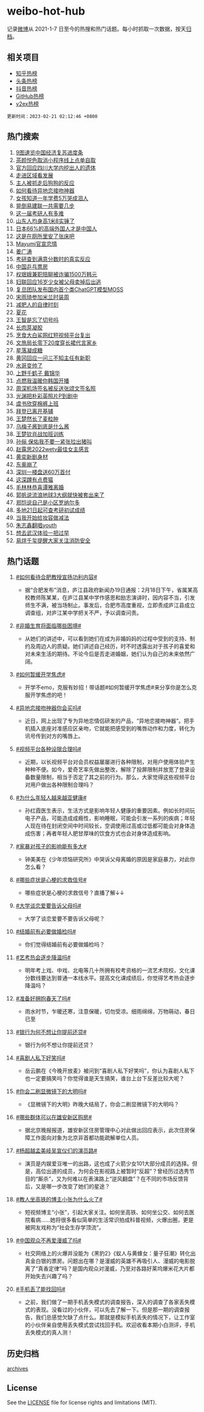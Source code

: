 # weibo-hot-hub

记录[微博](https://www.weibo.com)从 2021-1-7 日至今的热搜和热门话题。每小时抓取一次数据，按天[归档](archives)。

## 相关项目

- [知乎热榜](https://github.com/lonnyzhang423/zhihu-hot-hub)
- [头条热榜](https://github.com/lonnyzhang423/toutiao-hot-hub)
- [抖音热榜](https://github.com/lonnyzhang423/douyin-hot-hub)
- [GitHub热榜](https://github.com/lonnyzhang423/github-hot-hub)
- [v2ex热榜](https://github.com/lonnyzhang423/v2ex-hot-hub)


`更新时间：2023-02-21 02:12:46 +0800`

## 热门搜索

1. [9图速览中国经济复苏进度条](https://m.weibo.cn/search?containerid=100103type%3D1%26t%3D10%26q%3D%239%E5%9B%BE%E9%80%9F%E8%A7%88%E4%B8%AD%E5%9B%BD%E7%BB%8F%E6%B5%8E%E5%A4%8D%E8%8B%8F%E8%BF%9B%E5%BA%A6%E6%9D%A1%23&stream_entry_id=51&isnewpage=1&extparam=seat%3D1%26stream_entry_id%3D51%26dgr%3D0%26filter_type%3Drealtimehot%26pos%3D0%26c_type%3D51%26cate%3D10103%26display_time%3D1676916764%26pre_seqid%3D1676916764651031631789&luicode=10000011&lfid=106003type%253D25%2526t%253D3%2526disable_hot%253D1%2526filter_type%253Drealtimehot)
1. [茶颜悦色取消小程序线上点单自取](https://m.weibo.cn/search?containerid=100103type%3D1%26t%3D10%26q%3D%23%E8%8C%B6%E9%A2%9C%E6%82%A6%E8%89%B2%E5%8F%96%E6%B6%88%E5%B0%8F%E7%A8%8B%E5%BA%8F%E7%BA%BF%E4%B8%8A%E7%82%B9%E5%8D%95%E8%87%AA%E5%8F%96%23&stream_entry_id=31&isnewpage=1&extparam=seat%3D1%26q%3D%2523%25E8%258C%25B6%25E9%25A2%259C%25E6%2582%25A6%25E8%2589%25B2%25E5%258F%2596%25E6%25B6%2588%25E5%25B0%258F%25E7%25A8%258B%25E5%25BA%258F%25E7%25BA%25BF%25E4%25B8%258A%25E7%2582%25B9%25E5%258D%2595%25E8%2587%25AA%25E5%258F%2596%2523%26dgr%3D0%26flag%3D0%26band_rank%3D1%26pos%3D0%26stream_entry_id%3D31%26cate%3D5001%26lcate%3D5001%26filter_type%3Drealtimehot%26realpos%3D1%26c_type%3D31%26display_time%3D1676916764%26pre_seqid%3D1676916764651031631789&luicode=10000011&lfid=106003type%253D25%2526t%253D3%2526disable_hot%253D1%2526filter_type%253Drealtimehot)
1. [官方回应四川大学内挖出人的遗体](https://m.weibo.cn/search?containerid=100103type%3D1%26t%3D10%26q%3D%23%E5%AE%98%E6%96%B9%E5%9B%9E%E5%BA%94%E5%9B%9B%E5%B7%9D%E5%A4%A7%E5%AD%A6%E5%86%85%E6%8C%96%E5%87%BA%E4%BA%BA%E7%9A%84%E9%81%97%E4%BD%93%23&stream_entry_id=31&isnewpage=1&extparam=seat%3D1%26q%3D%2523%25E5%25AE%2598%25E6%2596%25B9%25E5%259B%259E%25E5%25BA%2594%25E5%259B%259B%25E5%25B7%259D%25E5%25A4%25A7%25E5%25AD%25A6%25E5%2586%2585%25E6%258C%2596%25E5%2587%25BA%25E4%25BA%25BA%25E7%259A%2584%25E9%2581%2597%25E4%25BD%2593%2523%26dgr%3D0%26flag%3D2%26band_rank%3D2%26pos%3D1%26stream_entry_id%3D31%26cate%3D5001%26lcate%3D5001%26filter_type%3Drealtimehot%26realpos%3D2%26c_type%3D31%26display_time%3D1676916764%26pre_seqid%3D1676916764651031631789&luicode=10000011&lfid=106003type%253D25%2526t%253D3%2526disable_hot%253D1%2526filter_type%253Drealtimehot)
1. [走进区域看发展](https://m.weibo.cn/search?containerid=100103type%3D1%26t%3D10%26q%3D%23%E8%B5%B0%E8%BF%9B%E5%8C%BA%E5%9F%9F%E7%9C%8B%E5%8F%91%E5%B1%95%23&stream_entry_id=31&isnewpage=1&extparam=seat%3D1%26q%3D%2523%25E8%25B5%25B0%25E8%25BF%259B%25E5%258C%25BA%25E5%259F%259F%25E7%259C%258B%25E5%258F%2591%25E5%25B1%2595%2523%26dgr%3D0%26flag%3D0%26band_rank%3D3%26pos%3D2%26stream_entry_id%3D31%26cate%3D5001%26lcate%3D5001%26filter_type%3Drealtimehot%26realpos%3D3%26c_type%3D31%26display_time%3D1676916764%26pre_seqid%3D1676916764651031631789&luicode=10000011&lfid=106003type%253D25%2526t%253D3%2526disable_hot%253D1%2526filter_type%253Drealtimehot)
1. [主人被抓走后狗狗的反应](https://m.weibo.cn/search?containerid=100103type%3D1%26t%3D10%26q%3D%23%E4%B8%BB%E4%BA%BA%E8%A2%AB%E6%8A%93%E8%B5%B0%E5%90%8E%E7%8B%97%E7%8B%97%E7%9A%84%E5%8F%8D%E5%BA%94%23&stream_entry_id=31&isnewpage=1&extparam=seat%3D1%26q%3D%2523%25E4%25B8%25BB%25E4%25BA%25BA%25E8%25A2%25AB%25E6%258A%2593%25E8%25B5%25B0%25E5%2590%258E%25E7%258B%2597%25E7%258B%2597%25E7%259A%2584%25E5%258F%258D%25E5%25BA%2594%2523%26dgr%3D0%26flag%3D1%26band_rank%3D4%26pos%3D3%26stream_entry_id%3D31%26cate%3D5001%26lcate%3D5001%26filter_type%3Drealtimehot%26realpos%3D4%26c_type%3D31%26display_time%3D1676916764%26pre_seqid%3D1676916764651031631789&luicode=10000011&lfid=106003type%253D25%2526t%253D3%2526disable_hot%253D1%2526filter_type%253Drealtimehot)
1. [如何看待异地恋接吻神器](https://m.weibo.cn/search?containerid=100103type%3D1%26t%3D10%26q%3D%23%E5%A6%82%E4%BD%95%E7%9C%8B%E5%BE%85%E5%BC%82%E5%9C%B0%E6%81%8B%E6%8E%A5%E5%90%BB%E7%A5%9E%E5%99%A8%23&stream_entry_id=31&isnewpage=1&extparam=seat%3D1%26q%3D%2523%25E5%25A6%2582%25E4%25BD%2595%25E7%259C%258B%25E5%25BE%2585%25E5%25BC%2582%25E5%259C%25B0%25E6%2581%258B%25E6%258E%25A5%25E5%2590%25BB%25E7%25A5%259E%25E5%2599%25A8%2523%26dgr%3D0%26flag%3D0%26band_rank%3D5%26pos%3D4%26stream_entry_id%3D31%26cate%3D5001%26lcate%3D5001%26filter_type%3Drealtimehot%26realpos%3D5%26c_type%3D31%26display_time%3D1676916764%26pre_seqid%3D1676916764651031631789&luicode=10000011&lfid=106003type%253D25%2526t%253D3%2526disable_hot%253D1%2526filter_type%253Drealtimehot)
1. [女孩知道一年学费5万哭成泪人](https://m.weibo.cn/search?containerid=100103type%3D1%26t%3D10%26q%3D%23%E5%A5%B3%E5%AD%A9%E7%9F%A5%E9%81%93%E4%B8%80%E5%B9%B4%E5%AD%A6%E8%B4%B95%E4%B8%87%E5%93%AD%E6%88%90%E6%B3%AA%E4%BA%BA%23&stream_entry_id=31&isnewpage=1&extparam=seat%3D1%26q%3D%2523%25E5%25A5%25B3%25E5%25AD%25A9%25E7%259F%25A5%25E9%2581%2593%25E4%25B8%2580%25E5%25B9%25B4%25E5%25AD%25A6%25E8%25B4%25B95%25E4%25B8%2587%25E5%2593%25AD%25E6%2588%2590%25E6%25B3%25AA%25E4%25BA%25BA%2523%26dgr%3D0%26flag%3D0%26band_rank%3D6%26pos%3D5%26stream_entry_id%3D31%26cate%3D5001%26lcate%3D5001%26filter_type%3Drealtimehot%26realpos%3D6%26c_type%3D31%26display_time%3D1676916764%26pre_seqid%3D1676916764651031631789&luicode=10000011&lfid=106003type%253D25%2526t%253D3%2526disable_hot%253D1%2526filter_type%253Drealtimehot)
1. [晃倒易建联一共需要几步](https://m.weibo.cn/search?containerid=100103type%3D1%26t%3D10%26q%3D%23%E6%99%83%E5%80%92%E6%98%93%E5%BB%BA%E8%81%94%E4%B8%80%E5%85%B1%E9%9C%80%E8%A6%81%E5%87%A0%E6%AD%A5%23&stream_entry_id=31&isnewpage=1&extparam=seat%3D1%26q%3D%2523%25E6%2599%2583%25E5%2580%2592%25E6%2598%2593%25E5%25BB%25BA%25E8%2581%2594%25E4%25B8%2580%25E5%2585%25B1%25E9%259C%2580%25E8%25A6%2581%25E5%2587%25A0%25E6%25AD%25A5%2523%26dgr%3D0%26band_rank%3D7%26pos%3D6%26stream_entry_id%3D31%26cate%3D5001%26lcate%3D5001%26topic_ad%3D1%26filter_type%3Drealtimehot%26c_type%3D31%26adid%3D180490%26display_time%3D1676916764%26pre_seqid%3D1676916764651031631789&luicode=10000011&lfid=106003type%253D25%2526t%253D3%2526disable_hot%253D1%2526filter_type%253Drealtimehot)
1. [这一届考研人有多难](https://m.weibo.cn/search?containerid=100103type%3D1%26t%3D10%26q%3D%23%E8%BF%99%E4%B8%80%E5%B1%8A%E8%80%83%E7%A0%94%E4%BA%BA%E6%9C%89%E5%A4%9A%E9%9A%BE%23&stream_entry_id=31&isnewpage=1&extparam=seat%3D1%26q%3D%2523%25E8%25BF%2599%25E4%25B8%2580%25E5%25B1%258A%25E8%2580%2583%25E7%25A0%2594%25E4%25BA%25BA%25E6%259C%2589%25E5%25A4%259A%25E9%259A%25BE%2523%26dgr%3D0%26flag%3D0%26band_rank%3D7%26pos%3D7%26stream_entry_id%3D31%26cate%3D5001%26lcate%3D5001%26filter_type%3Drealtimehot%26realpos%3D7%26c_type%3D31%26display_time%3D1676916764%26pre_seqid%3D1676916764651031631789&luicode=10000011&lfid=106003type%253D25%2526t%253D3%2526disable_hot%253D1%2526filter_type%253Drealtimehot)
1. [山东人均身高1米8实锤了](https://m.weibo.cn/search?containerid=100103type%3D1%26t%3D10%26q%3D%23%E5%B1%B1%E4%B8%9C%E4%BA%BA%E5%9D%87%E8%BA%AB%E9%AB%981%E7%B1%B38%E5%AE%9E%E9%94%A4%E4%BA%86%23&stream_entry_id=31&isnewpage=1&extparam=seat%3D1%26q%3D%2523%25E5%25B1%25B1%25E4%25B8%259C%25E4%25BA%25BA%25E5%259D%2587%25E8%25BA%25AB%25E9%25AB%25981%25E7%25B1%25B38%25E5%25AE%259E%25E9%2594%25A4%25E4%25BA%2586%2523%26dgr%3D0%26flag%3D0%26band_rank%3D8%26pos%3D8%26stream_entry_id%3D31%26cate%3D5001%26lcate%3D5001%26filter_type%3Drealtimehot%26realpos%3D8%26c_type%3D31%26display_time%3D1676916764%26pre_seqid%3D1676916764651031631789&luicode=10000011&lfid=106003type%253D25%2526t%253D3%2526disable_hot%253D1%2526filter_type%253Drealtimehot)
1. [日本66%的高端外国人才是中国人](https://m.weibo.cn/search?containerid=100103type%3D1%26t%3D10%26q%3D%23%E6%97%A5%E6%9C%AC66%25%E7%9A%84%E9%AB%98%E7%AB%AF%E5%A4%96%E5%9B%BD%E4%BA%BA%E6%89%8D%E6%98%AF%E4%B8%AD%E5%9B%BD%E4%BA%BA%23&stream_entry_id=31&isnewpage=1&extparam=seat%3D1%26q%3D%2523%25E6%2597%25A5%25E6%259C%25AC66%2525%25E7%259A%2584%25E9%25AB%2598%25E7%25AB%25AF%25E5%25A4%2596%25E5%259B%25BD%25E4%25BA%25BA%25E6%2589%258D%25E6%2598%25AF%25E4%25B8%25AD%25E5%259B%25BD%25E4%25BA%25BA%2523%26dgr%3D0%26flag%3D0%26band_rank%3D9%26pos%3D9%26stream_entry_id%3D31%26cate%3D5001%26lcate%3D5001%26filter_type%3Drealtimehot%26realpos%3D9%26c_type%3D31%26display_time%3D1676916764%26pre_seqid%3D1676916764651031631789&luicode=10000011&lfid=106003type%253D25%2526t%253D3%2526disable_hot%253D1%2526filter_type%253Drealtimehot)
1. [这是在厕所里安了张床吧](https://m.weibo.cn/search?containerid=100103type%3D1%26t%3D10%26q%3D%23%E8%BF%99%E6%98%AF%E5%9C%A8%E5%8E%95%E6%89%80%E9%87%8C%E5%AE%89%E4%BA%86%E5%BC%A0%E5%BA%8A%E5%90%A7%23&stream_entry_id=31&isnewpage=1&extparam=seat%3D1%26q%3D%2523%25E8%25BF%2599%25E6%2598%25AF%25E5%259C%25A8%25E5%258E%2595%25E6%2589%2580%25E9%2587%258C%25E5%25AE%2589%25E4%25BA%2586%25E5%25BC%25A0%25E5%25BA%258A%25E5%2590%25A7%2523%26dgr%3D0%26flag%3D0%26band_rank%3D10%26pos%3D10%26stream_entry_id%3D31%26cate%3D5001%26lcate%3D5001%26filter_type%3Drealtimehot%26realpos%3D10%26c_type%3D31%26display_time%3D1676916764%26pre_seqid%3D1676916764651031631789&luicode=10000011&lfid=106003type%253D25%2526t%253D3%2526disable_hot%253D1%2526filter_type%253Drealtimehot)
1. [Mayumi官宣恋情](https://m.weibo.cn/search?containerid=100103type%3D1%26t%3D10%26q%3D%23Mayumi%E5%AE%98%E5%AE%A3%E6%81%8B%E6%83%85%23&stream_entry_id=31&isnewpage=1&extparam=seat%3D1%26q%3D%2523Mayumi%25E5%25AE%2598%25E5%25AE%25A3%25E6%2581%258B%25E6%2583%2585%2523%26dgr%3D0%26flag%3D2%26band_rank%3D11%26pos%3D11%26stream_entry_id%3D31%26cate%3D5001%26lcate%3D5001%26filter_type%3Drealtimehot%26realpos%3D11%26c_type%3D31%26display_time%3D1676916764%26pre_seqid%3D1676916764651031631789&luicode=10000011&lfid=106003type%253D25%2526t%253D3%2526disable_hot%253D1%2526filter_type%253Drealtimehot)
1. [姜广涛](https://m.weibo.cn/search?containerid=100103type%3D1%26t%3D10%26q%3D%E5%A7%9C%E5%B9%BF%E6%B6%9B&stream_entry_id=31&isnewpage=1&extparam=seat%3D1%26q%3D%25E5%25A7%259C%25E5%25B9%25BF%25E6%25B6%259B%26dgr%3D0%26flag%3D0%26band_rank%3D12%26pos%3D12%26stream_entry_id%3D31%26cate%3D5001%26lcate%3D5001%26filter_type%3Drealtimehot%26realpos%3D12%26c_type%3D31%26display_time%3D1676916764%26pre_seqid%3D1676916764651031631789&luicode=10000011&lfid=106003type%253D25%2526t%253D3%2526disable_hot%253D1%2526filter_type%253Drealtimehot)
1. [考研查到满意分数时的真实反应](https://m.weibo.cn/search?containerid=100103type%3D1%26t%3D10%26q%3D%23%E8%80%83%E7%A0%94%E6%9F%A5%E5%88%B0%E6%BB%A1%E6%84%8F%E5%88%86%E6%95%B0%E6%97%B6%E7%9A%84%E7%9C%9F%E5%AE%9E%E5%8F%8D%E5%BA%94%23&stream_entry_id=31&isnewpage=1&extparam=seat%3D1%26q%3D%2523%25E8%2580%2583%25E7%25A0%2594%25E6%259F%25A5%25E5%2588%25B0%25E6%25BB%25A1%25E6%2584%258F%25E5%2588%2586%25E6%2595%25B0%25E6%2597%25B6%25E7%259A%2584%25E7%259C%259F%25E5%25AE%259E%25E5%258F%258D%25E5%25BA%2594%2523%26dgr%3D0%26flag%3D0%26band_rank%3D13%26pos%3D13%26stream_entry_id%3D31%26cate%3D5001%26lcate%3D5001%26filter_type%3Drealtimehot%26realpos%3D13%26c_type%3D31%26display_time%3D1676916764%26pre_seqid%3D1676916764651031631789&luicode=10000011&lfid=106003type%253D25%2526t%253D3%2526disable_hot%253D1%2526filter_type%253Drealtimehot)
1. [中国乒乓票房](https://m.weibo.cn/search?containerid=100103type%3D1%26t%3D10%26q%3D%23%E4%B8%AD%E5%9B%BD%E4%B9%92%E4%B9%93%E7%A5%A8%E6%88%BF%23&stream_entry_id=31&isnewpage=1&extparam=seat%3D1%26q%3D%2523%25E4%25B8%25AD%25E5%259B%25BD%25E4%25B9%2592%25E4%25B9%2593%25E7%25A5%25A8%25E6%2588%25BF%2523%26dgr%3D0%26flag%3D0%26band_rank%3D14%26pos%3D14%26stream_entry_id%3D31%26cate%3D5001%26lcate%3D5001%26filter_type%3Drealtimehot%26realpos%3D14%26c_type%3D31%26display_time%3D1676916764%26pre_seqid%3D1676916764651031631789&luicode=10000011&lfid=106003type%253D25%2526t%253D3%2526disable_hot%253D1%2526filter_type%253Drealtimehot)
1. [权珉娥兼职陪聊被诈骗1500万韩元](https://m.weibo.cn/search?containerid=100103type%3D1%26t%3D10%26q%3D%23%E6%9D%83%E7%8F%89%E5%A8%A5%E5%85%BC%E8%81%8C%E9%99%AA%E8%81%8A%E8%A2%AB%E8%AF%88%E9%AA%971500%E4%B8%87%E9%9F%A9%E5%85%83%23&stream_entry_id=31&isnewpage=1&extparam=seat%3D1%26q%3D%2523%25E6%259D%2583%25E7%258F%2589%25E5%25A8%25A5%25E5%2585%25BC%25E8%2581%258C%25E9%2599%25AA%25E8%2581%258A%25E8%25A2%25AB%25E8%25AF%2588%25E9%25AA%25971500%25E4%25B8%2587%25E9%259F%25A9%25E5%2585%2583%2523%26dgr%3D0%26flag%3D0%26band_rank%3D15%26pos%3D15%26stream_entry_id%3D31%26cate%3D5001%26lcate%3D5001%26filter_type%3Drealtimehot%26realpos%3D15%26c_type%3D31%26display_time%3D1676916764%26pre_seqid%3D1676916764651031631789&luicode=10000011&lfid=106003type%253D25%2526t%253D3%2526disable_hot%253D1%2526filter_type%253Drealtimehot)
1. [妇联回应16岁少女被父母卖掉后出逃](https://m.weibo.cn/search?containerid=100103type%3D1%26t%3D10%26q%3D%23%E5%A6%87%E8%81%94%E5%9B%9E%E5%BA%9416%E5%B2%81%E5%B0%91%E5%A5%B3%E8%A2%AB%E7%88%B6%E6%AF%8D%E5%8D%96%E6%8E%89%E5%90%8E%E5%87%BA%E9%80%83%23&stream_entry_id=31&isnewpage=1&extparam=seat%3D1%26q%3D%2523%25E5%25A6%2587%25E8%2581%2594%25E5%259B%259E%25E5%25BA%259416%25E5%25B2%2581%25E5%25B0%2591%25E5%25A5%25B3%25E8%25A2%25AB%25E7%2588%25B6%25E6%25AF%258D%25E5%258D%2596%25E6%258E%2589%25E5%2590%258E%25E5%2587%25BA%25E9%2580%2583%2523%26dgr%3D0%26flag%3D0%26band_rank%3D16%26pos%3D16%26stream_entry_id%3D31%26cate%3D5001%26lcate%3D5001%26filter_type%3Drealtimehot%26realpos%3D16%26c_type%3D31%26display_time%3D1676916764%26pre_seqid%3D1676916764651031631789&luicode=10000011&lfid=106003type%253D25%2526t%253D3%2526disable_hot%253D1%2526filter_type%253Drealtimehot)
1. [复旦团队发布国内首个类ChatGPT模型MOSS](https://m.weibo.cn/search?containerid=100103type%3D1%26t%3D10%26q%3D%23%E5%A4%8D%E6%97%A6%E5%9B%A2%E9%98%9F%E5%8F%91%E5%B8%83%E5%9B%BD%E5%86%85%E9%A6%96%E4%B8%AA%E7%B1%BBChatGPT%E6%A8%A1%E5%9E%8BMOSS%23&stream_entry_id=31&isnewpage=1&extparam=seat%3D1%26q%3D%2523%25E5%25A4%258D%25E6%2597%25A6%25E5%259B%25A2%25E9%2598%259F%25E5%258F%2591%25E5%25B8%2583%25E5%259B%25BD%25E5%2586%2585%25E9%25A6%2596%25E4%25B8%25AA%25E7%25B1%25BBChatGPT%25E6%25A8%25A1%25E5%259E%258BMOSS%2523%26dgr%3D0%26flag%3D0%26band_rank%3D17%26pos%3D17%26stream_entry_id%3D31%26cate%3D5001%26lcate%3D5001%26filter_type%3Drealtimehot%26realpos%3D17%26c_type%3D31%26display_time%3D1676916764%26pre_seqid%3D1676916764651031631789&luicode=10000011&lfid=106003type%253D25%2526t%253D3%2526disable_hot%253D1%2526filter_type%253Drealtimehot)
1. [宋雨琦参加米兰时装周](https://m.weibo.cn/search?containerid=100103type%3D1%26t%3D10%26q%3D%23%E5%AE%8B%E9%9B%A8%E7%90%A6%E5%8F%82%E5%8A%A0%E7%B1%B3%E5%85%B0%E6%97%B6%E8%A3%85%E5%91%A8%23&stream_entry_id=31&isnewpage=1&extparam=seat%3D1%26q%3D%2523%25E5%25AE%258B%25E9%259B%25A8%25E7%2590%25A6%25E5%258F%2582%25E5%258A%25A0%25E7%25B1%25B3%25E5%2585%25B0%25E6%2597%25B6%25E8%25A3%2585%25E5%2591%25A8%2523%26dgr%3D0%26flag%3D0%26band_rank%3D18%26pos%3D18%26stream_entry_id%3D31%26cate%3D5001%26lcate%3D5001%26filter_type%3Drealtimehot%26realpos%3D18%26c_type%3D31%26display_time%3D1676916764%26pre_seqid%3D1676916764651031631789&luicode=10000011&lfid=106003type%253D25%2526t%253D3%2526disable_hot%253D1%2526filter_type%253Drealtimehot)
1. [减肥人的自律时刻](https://m.weibo.cn/search?containerid=100103type%3D1%26t%3D10%26q%3D%23%E5%87%8F%E8%82%A5%E4%BA%BA%E7%9A%84%E8%87%AA%E5%BE%8B%E6%97%B6%E5%88%BB%23&stream_entry_id=31&isnewpage=1&extparam=seat%3D1%26q%3D%2523%25E5%2587%258F%25E8%2582%25A5%25E4%25BA%25BA%25E7%259A%2584%25E8%2587%25AA%25E5%25BE%258B%25E6%2597%25B6%25E5%2588%25BB%2523%26dgr%3D0%26flag%3D0%26band_rank%3D19%26pos%3D19%26stream_entry_id%3D31%26cate%3D5001%26lcate%3D5001%26filter_type%3Drealtimehot%26realpos%3D19%26c_type%3D31%26display_time%3D1676916764%26pre_seqid%3D1676916764651031631789&luicode=10000011&lfid=106003type%253D25%2526t%253D3%2526disable_hot%253D1%2526filter_type%253Drealtimehot)
1. [夏花](https://m.weibo.cn/search?containerid=100103type%3D1%26t%3D10%26q%3D%E5%A4%8F%E8%8A%B1&stream_entry_id=31&isnewpage=1&extparam=seat%3D1%26q%3D%25E5%25A4%258F%25E8%258A%25B1%26dgr%3D0%26flag%3D0%26band_rank%3D20%26pos%3D20%26stream_entry_id%3D31%26cate%3D5001%26lcate%3D5001%26filter_type%3Drealtimehot%26realpos%3D20%26c_type%3D31%26display_time%3D1676916764%26pre_seqid%3D1676916764651031631789&luicode=10000011&lfid=106003type%253D25%2526t%253D3%2526disable_hot%253D1%2526filter_type%253Drealtimehot)
1. [王智是忘了切号吗](https://m.weibo.cn/search?containerid=100103type%3D1%26t%3D10%26q%3D%23%E7%8E%8B%E6%99%BA%E6%98%AF%E5%BF%98%E4%BA%86%E5%88%87%E5%8F%B7%E5%90%97%23&stream_entry_id=31&isnewpage=1&extparam=seat%3D1%26q%3D%2523%25E7%258E%258B%25E6%2599%25BA%25E6%2598%25AF%25E5%25BF%2598%25E4%25BA%2586%25E5%2588%2587%25E5%258F%25B7%25E5%2590%2597%2523%26dgr%3D0%26flag%3D2%26band_rank%3D21%26pos%3D21%26stream_entry_id%3D31%26cate%3D5001%26lcate%3D5001%26filter_type%3Drealtimehot%26realpos%3D21%26c_type%3D31%26display_time%3D1676916764%26pre_seqid%3D1676916764651031631789&luicode=10000011&lfid=106003type%253D25%2526t%253D3%2526disable_hot%253D1%2526filter_type%253Drealtimehot)
1. [长肉芽凝胶](https://m.weibo.cn/search?containerid=100103type%3D1%26t%3D10%26q%3D%E9%95%BF%E8%82%89%E8%8A%BD%E5%87%9D%E8%83%B6&stream_entry_id=31&isnewpage=1&extparam=seat%3D1%26q%3D%25E9%2595%25BF%25E8%2582%2589%25E8%258A%25BD%25E5%2587%259D%25E8%2583%25B6%26dgr%3D0%26flag%3D0%26band_rank%3D22%26pos%3D22%26stream_entry_id%3D31%26cate%3D5001%26lcate%3D5001%26filter_type%3Drealtimehot%26realpos%3D22%26c_type%3D31%26display_time%3D1676916764%26pre_seqid%3D1676916764651031631789&luicode=10000011&lfid=106003type%253D25%2526t%253D3%2526disable_hot%253D1%2526filter_type%253Drealtimehot)
1. [烹食大白鲨网红短视频平台复出](https://m.weibo.cn/search?containerid=100103type%3D1%26t%3D10%26q%3D%23%E7%83%B9%E9%A3%9F%E5%A4%A7%E7%99%BD%E9%B2%A8%E7%BD%91%E7%BA%A2%E7%9F%AD%E8%A7%86%E9%A2%91%E5%B9%B3%E5%8F%B0%E5%A4%8D%E5%87%BA%23&stream_entry_id=31&isnewpage=1&extparam=seat%3D1%26q%3D%2523%25E7%2583%25B9%25E9%25A3%259F%25E5%25A4%25A7%25E7%2599%25BD%25E9%25B2%25A8%25E7%25BD%2591%25E7%25BA%25A2%25E7%259F%25AD%25E8%25A7%2586%25E9%25A2%2591%25E5%25B9%25B3%25E5%258F%25B0%25E5%25A4%258D%25E5%2587%25BA%2523%26dgr%3D0%26flag%3D0%26band_rank%3D23%26pos%3D23%26stream_entry_id%3D31%26cate%3D5001%26lcate%3D5001%26filter_type%3Drealtimehot%26realpos%3D23%26c_type%3D31%26display_time%3D1676916764%26pre_seqid%3D1676916764651031631789&luicode=10000011&lfid=106003type%253D25%2526t%253D3%2526disable_hot%253D1%2526filter_type%253Drealtimehot)
1. [文旅局长零下20度穿长裙代言家乡](https://m.weibo.cn/search?containerid=100103type%3D1%26t%3D10%26q%3D%23%E6%96%87%E6%97%85%E5%B1%80%E9%95%BF%E9%9B%B6%E4%B8%8B20%E5%BA%A6%E7%A9%BF%E9%95%BF%E8%A3%99%E4%BB%A3%E8%A8%80%E5%AE%B6%E4%B9%A1%23&stream_entry_id=31&isnewpage=1&extparam=seat%3D1%26q%3D%2523%25E6%2596%2587%25E6%2597%2585%25E5%25B1%2580%25E9%2595%25BF%25E9%259B%25B6%25E4%25B8%258B20%25E5%25BA%25A6%25E7%25A9%25BF%25E9%2595%25BF%25E8%25A3%2599%25E4%25BB%25A3%25E8%25A8%2580%25E5%25AE%25B6%25E4%25B9%25A1%2523%26dgr%3D0%26flag%3D0%26band_rank%3D24%26pos%3D24%26stream_entry_id%3D31%26cate%3D5001%26lcate%3D5001%26filter_type%3Drealtimehot%26realpos%3D24%26c_type%3D31%26display_time%3D1676916764%26pre_seqid%3D1676916764651031631789&luicode=10000011&lfid=106003type%253D25%2526t%253D3%2526disable_hot%253D1%2526filter_type%253Drealtimehot)
1. [星落凝成糖](https://m.weibo.cn/search?containerid=100103type%3D1%26t%3D10%26q%3D%E6%98%9F%E8%90%BD%E5%87%9D%E6%88%90%E7%B3%96&stream_entry_id=31&isnewpage=1&extparam=seat%3D1%26q%3D%25E6%2598%259F%25E8%2590%25BD%25E5%2587%259D%25E6%2588%2590%25E7%25B3%2596%26dgr%3D0%26flag%3D0%26band_rank%3D25%26pos%3D25%26stream_entry_id%3D31%26cate%3D5001%26lcate%3D5001%26filter_type%3Drealtimehot%26realpos%3D25%26c_type%3D31%26display_time%3D1676916764%26pre_seqid%3D1676916764651031631789&luicode=10000011&lfid=106003type%253D25%2526t%253D3%2526disable_hot%253D1%2526filter_type%253Drealtimehot)
1. [黄冈回应一问三不知主任有新职](https://m.weibo.cn/search?containerid=100103type%3D1%26t%3D10%26q%3D%23%E9%BB%84%E5%86%88%E5%9B%9E%E5%BA%94%E4%B8%80%E9%97%AE%E4%B8%89%E4%B8%8D%E7%9F%A5%E4%B8%BB%E4%BB%BB%E6%9C%89%E6%96%B0%E8%81%8C%23&stream_entry_id=31&isnewpage=1&extparam=seat%3D1%26q%3D%2523%25E9%25BB%2584%25E5%2586%2588%25E5%259B%259E%25E5%25BA%2594%25E4%25B8%2580%25E9%2597%25AE%25E4%25B8%2589%25E4%25B8%258D%25E7%259F%25A5%25E4%25B8%25BB%25E4%25BB%25BB%25E6%259C%2589%25E6%2596%25B0%25E8%2581%258C%2523%26dgr%3D0%26flag%3D0%26band_rank%3D26%26pos%3D26%26stream_entry_id%3D31%26cate%3D5001%26lcate%3D5001%26filter_type%3Drealtimehot%26realpos%3D26%26c_type%3D31%26display_time%3D1676916764%26pre_seqid%3D1676916764651031631789&luicode=10000011&lfid=106003type%253D25%2526t%253D3%2526disable_hot%253D1%2526filter_type%253Drealtimehot)
1. [水哥变帅了](https://m.weibo.cn/search?containerid=100103type%3D1%26t%3D10%26q%3D%E6%B0%B4%E5%93%A5%E5%8F%98%E5%B8%85%E4%BA%86&stream_entry_id=31&isnewpage=1&extparam=seat%3D1%26q%3D%25E6%25B0%25B4%25E5%2593%25A5%25E5%258F%2598%25E5%25B8%2585%25E4%25BA%2586%26dgr%3D0%26flag%3D0%26band_rank%3D27%26pos%3D27%26stream_entry_id%3D31%26cate%3D5001%26lcate%3D5001%26filter_type%3Drealtimehot%26realpos%3D27%26c_type%3D31%26display_time%3D1676916764%26pre_seqid%3D1676916764651031631789&luicode=10000011&lfid=106003type%253D25%2526t%253D3%2526disable_hot%253D1%2526filter_type%253Drealtimehot)
1. [上野千鹤子 戴锦华](https://m.weibo.cn/search?containerid=100103type%3D1%26t%3D10%26q%3D%E4%B8%8A%E9%87%8E%E5%8D%83%E9%B9%A4%E5%AD%90+%E6%88%B4%E9%94%A6%E5%8D%8E&stream_entry_id=31&isnewpage=1&extparam=seat%3D1%26q%3D%25E4%25B8%258A%25E9%2587%258E%25E5%258D%2583%25E9%25B9%25A4%25E5%25AD%2590%2520%25E6%2588%25B4%25E9%2594%25A6%25E5%258D%258E%26dgr%3D0%26flag%3D0%26band_rank%3D28%26pos%3D28%26stream_entry_id%3D31%26cate%3D5001%26lcate%3D5001%26filter_type%3Drealtimehot%26realpos%3D28%26c_type%3D31%26display_time%3D1676916764%26pre_seqid%3D1676916764651031631789&luicode=10000011&lfid=106003type%253D25%2526t%253D3%2526disable_hot%253D1%2526filter_type%253Drealtimehot)
1. [点燃我温暖你韩国开播](https://m.weibo.cn/search?containerid=100103type%3D1%26t%3D10%26q%3D%23%E7%82%B9%E7%87%83%E6%88%91%E6%B8%A9%E6%9A%96%E4%BD%A0%E9%9F%A9%E5%9B%BD%E5%BC%80%E6%92%AD%23&stream_entry_id=31&isnewpage=1&extparam=seat%3D1%26q%3D%2523%25E7%2582%25B9%25E7%2587%2583%25E6%2588%2591%25E6%25B8%25A9%25E6%259A%2596%25E4%25BD%25A0%25E9%259F%25A9%25E5%259B%25BD%25E5%25BC%2580%25E6%2592%25AD%2523%26dgr%3D0%26flag%3D0%26band_rank%3D29%26pos%3D29%26stream_entry_id%3D31%26cate%3D5001%26lcate%3D5001%26filter_type%3Drealtimehot%26realpos%3D29%26c_type%3D31%26display_time%3D1676916764%26pre_seqid%3D1676916764651031631789&luicode=10000011&lfid=106003type%253D25%2526t%253D3%2526disable_hot%253D1%2526filter_type%253Drealtimehot)
1. [周深机场签名被反送张颂文签名照](https://m.weibo.cn/search?containerid=100103type%3D1%26t%3D10%26q%3D%23%E5%91%A8%E6%B7%B1%E6%9C%BA%E5%9C%BA%E7%AD%BE%E5%90%8D%E8%A2%AB%E5%8F%8D%E9%80%81%E5%BC%A0%E9%A2%82%E6%96%87%E7%AD%BE%E5%90%8D%E7%85%A7%23&stream_entry_id=31&isnewpage=1&extparam=seat%3D1%26q%3D%2523%25E5%2591%25A8%25E6%25B7%25B1%25E6%259C%25BA%25E5%259C%25BA%25E7%25AD%25BE%25E5%2590%258D%25E8%25A2%25AB%25E5%258F%258D%25E9%2580%2581%25E5%25BC%25A0%25E9%25A2%2582%25E6%2596%2587%25E7%25AD%25BE%25E5%2590%258D%25E7%2585%25A7%2523%26dgr%3D0%26flag%3D0%26band_rank%3D30%26pos%3D30%26stream_entry_id%3D31%26cate%3D5001%26lcate%3D5001%26filter_type%3Drealtimehot%26realpos%3D30%26c_type%3D31%26display_time%3D1676916764%26pre_seqid%3D1676916764651031631789&luicode=10000011&lfid=106003type%253D25%2526t%253D3%2526disable_hot%253D1%2526filter_type%253Drealtimehot)
1. [光渊把朴彩英照片P到剧中](https://m.weibo.cn/search?containerid=100103type%3D1%26t%3D10%26q%3D%23%E5%85%89%E6%B8%8A%E6%8A%8A%E6%9C%B4%E5%BD%A9%E8%8B%B1%E7%85%A7%E7%89%87P%E5%88%B0%E5%89%A7%E4%B8%AD%23&stream_entry_id=31&isnewpage=1&extparam=seat%3D1%26q%3D%2523%25E5%2585%2589%25E6%25B8%258A%25E6%258A%258A%25E6%259C%25B4%25E5%25BD%25A9%25E8%258B%25B1%25E7%2585%25A7%25E7%2589%2587P%25E5%2588%25B0%25E5%2589%25A7%25E4%25B8%25AD%2523%26dgr%3D0%26flag%3D0%26band_rank%3D31%26pos%3D31%26stream_entry_id%3D31%26cate%3D5001%26lcate%3D5001%26filter_type%3Drealtimehot%26realpos%3D31%26c_type%3D31%26display_time%3D1676916764%26pre_seqid%3D1676916764651031631789&luicode=10000011&lfid=106003type%253D25%2526t%253D3%2526disable_hot%253D1%2526filter_type%253Drealtimehot)
1. [虞书欣穿棉裤上班](https://m.weibo.cn/search?containerid=100103type%3D1%26t%3D10%26q%3D%23%E8%99%9E%E4%B9%A6%E6%AC%A3%E7%A9%BF%E6%A3%89%E8%A3%A4%E4%B8%8A%E7%8F%AD%23&stream_entry_id=31&isnewpage=1&extparam=seat%3D1%26q%3D%2523%25E8%2599%259E%25E4%25B9%25A6%25E6%25AC%25A3%25E7%25A9%25BF%25E6%25A3%2589%25E8%25A3%25A4%25E4%25B8%258A%25E7%258F%25AD%2523%26dgr%3D0%26flag%3D0%26band_rank%3D32%26pos%3D32%26stream_entry_id%3D31%26cate%3D5001%26lcate%3D5001%26filter_type%3Drealtimehot%26realpos%3D32%26c_type%3D31%26display_time%3D1676916764%26pre_seqid%3D1676916764651031631789&luicode=10000011&lfid=106003type%253D25%2526t%253D3%2526disable_hot%253D1%2526filter_type%253Drealtimehot)
1. [拜登已离开基辅](https://m.weibo.cn/search?containerid=100103type%3D1%26t%3D10%26q%3D%23%E6%8B%9C%E7%99%BB%E5%B7%B2%E7%A6%BB%E5%BC%80%E5%9F%BA%E8%BE%85%23&stream_entry_id=31&isnewpage=1&extparam=seat%3D1%26q%3D%2523%25E6%258B%259C%25E7%2599%25BB%25E5%25B7%25B2%25E7%25A6%25BB%25E5%25BC%2580%25E5%259F%25BA%25E8%25BE%2585%2523%26dgr%3D0%26flag%3D0%26band_rank%3D33%26pos%3D33%26stream_entry_id%3D31%26cate%3D5001%26lcate%3D5001%26filter_type%3Drealtimehot%26realpos%3D33%26c_type%3D31%26display_time%3D1676916764%26pre_seqid%3D1676916764651031631789&luicode=10000011&lfid=106003type%253D25%2526t%253D3%2526disable_hot%253D1%2526filter_type%253Drealtimehot)
1. [王楚然长了麦粒肿](https://m.weibo.cn/search?containerid=100103type%3D1%26t%3D10%26q%3D%23%E7%8E%8B%E6%A5%9A%E7%84%B6%E9%95%BF%E4%BA%86%E9%BA%A6%E7%B2%92%E8%82%BF%23&stream_entry_id=31&isnewpage=1&extparam=seat%3D1%26q%3D%2523%25E7%258E%258B%25E6%25A5%259A%25E7%2584%25B6%25E9%2595%25BF%25E4%25BA%2586%25E9%25BA%25A6%25E7%25B2%2592%25E8%2582%25BF%2523%26dgr%3D0%26flag%3D0%26band_rank%3D34%26pos%3D34%26stream_entry_id%3D31%26cate%3D5001%26lcate%3D5001%26filter_type%3Drealtimehot%26realpos%3D34%26c_type%3D31%26display_time%3D1676916764%26pre_seqid%3D1676916764651031631789&luicode=10000011&lfid=106003type%253D25%2526t%253D3%2526disable_hot%253D1%2526filter_type%253Drealtimehot)
1. [乌梅子酱到底是什么酱](https://m.weibo.cn/search?containerid=100103type%3D1%26t%3D10%26q%3D%23%E4%B9%8C%E6%A2%85%E5%AD%90%E9%85%B1%E5%88%B0%E5%BA%95%E6%98%AF%E4%BB%80%E4%B9%88%E9%85%B1%23&stream_entry_id=31&isnewpage=1&extparam=seat%3D1%26q%3D%2523%25E4%25B9%258C%25E6%25A2%2585%25E5%25AD%2590%25E9%2585%25B1%25E5%2588%25B0%25E5%25BA%2595%25E6%2598%25AF%25E4%25BB%2580%25E4%25B9%2588%25E9%2585%25B1%2523%26dgr%3D0%26flag%3D0%26band_rank%3D35%26pos%3D35%26stream_entry_id%3D31%26cate%3D5001%26lcate%3D5001%26filter_type%3Drealtimehot%26realpos%3D35%26c_type%3D31%26display_time%3D1676916764%26pre_seqid%3D1676916764651031631789&luicode=10000011&lfid=106003type%253D25%2526t%253D3%2526disable_hot%253D1%2526filter_type%253Drealtimehot)
1. [王楚钦肖战加班训练](https://m.weibo.cn/search?containerid=100103type%3D1%26t%3D10%26q%3D%23%E7%8E%8B%E6%A5%9A%E9%92%A6%E8%82%96%E6%88%98%E5%8A%A0%E7%8F%AD%E8%AE%AD%E7%BB%83%23&stream_entry_id=31&isnewpage=1&extparam=seat%3D1%26q%3D%2523%25E7%258E%258B%25E6%25A5%259A%25E9%2592%25A6%25E8%2582%2596%25E6%2588%2598%25E5%258A%25A0%25E7%258F%25AD%25E8%25AE%25AD%25E7%25BB%2583%2523%26dgr%3D0%26flag%3D0%26band_rank%3D36%26pos%3D36%26stream_entry_id%3D31%26cate%3D5001%26lcate%3D5001%26filter_type%3Drealtimehot%26realpos%3D36%26c_type%3D31%26display_time%3D1676916764%26pre_seqid%3D1676916764651031631789&luicode=10000011&lfid=106003type%253D25%2526t%253D3%2526disable_hot%253D1%2526filter_type%253Drealtimehot)
1. [孙俪 保佑我不要一紧张拉出猪叫](https://m.weibo.cn/search?containerid=100103type%3D1%26t%3D10%26q%3D%E5%AD%99%E4%BF%AA+%E4%BF%9D%E4%BD%91%E6%88%91%E4%B8%8D%E8%A6%81%E4%B8%80%E7%B4%A7%E5%BC%A0%E6%8B%89%E5%87%BA%E7%8C%AA%E5%8F%AB&stream_entry_id=31&isnewpage=1&extparam=seat%3D1%26q%3D%25E5%25AD%2599%25E4%25BF%25AA%2520%25E4%25BF%259D%25E4%25BD%2591%25E6%2588%2591%25E4%25B8%258D%25E8%25A6%2581%25E4%25B8%2580%25E7%25B4%25A7%25E5%25BC%25A0%25E6%258B%2589%25E5%2587%25BA%25E7%258C%25AA%25E5%258F%25AB%26dgr%3D0%26flag%3D0%26band_rank%3D37%26pos%3D37%26stream_entry_id%3D31%26cate%3D5001%26lcate%3D5001%26filter_type%3Drealtimehot%26realpos%3D37%26c_type%3D31%26display_time%3D1676916764%26pre_seqid%3D1676916764651031631789&luicode=10000011&lfid=106003type%253D25%2526t%253D3%2526disable_hot%253D1%2526filter_type%253Drealtimehot)
1. [赵露思2022wetv最佳女主感言](https://m.weibo.cn/search?containerid=100103type%3D1%26t%3D10%26q%3D%23%E8%B5%B5%E9%9C%B2%E6%80%9D2022wetv%E6%9C%80%E4%BD%B3%E5%A5%B3%E4%B8%BB%E6%84%9F%E8%A8%80%23&stream_entry_id=31&isnewpage=1&extparam=seat%3D1%26q%3D%2523%25E8%25B5%25B5%25E9%259C%25B2%25E6%2580%259D2022wetv%25E6%259C%2580%25E4%25BD%25B3%25E5%25A5%25B3%25E4%25B8%25BB%25E6%2584%259F%25E8%25A8%2580%2523%26dgr%3D0%26flag%3D0%26band_rank%3D38%26pos%3D38%26stream_entry_id%3D31%26cate%3D5001%26lcate%3D5001%26filter_type%3Drealtimehot%26realpos%3D38%26c_type%3D31%26display_time%3D1676916764%26pre_seqid%3D1676916764651031631789&luicode=10000011&lfid=106003type%253D25%2526t%253D3%2526disable_hot%253D1%2526filter_type%253Drealtimehot)
1. [黄奕新剧身材](https://m.weibo.cn/search?containerid=100103type%3D1%26t%3D10%26q%3D%23%E9%BB%84%E5%A5%95%E6%96%B0%E5%89%A7%E8%BA%AB%E6%9D%90%23&stream_entry_id=31&isnewpage=1&extparam=seat%3D1%26q%3D%2523%25E9%25BB%2584%25E5%25A5%2595%25E6%2596%25B0%25E5%2589%25A7%25E8%25BA%25AB%25E6%259D%2590%2523%26dgr%3D0%26flag%3D0%26band_rank%3D39%26pos%3D39%26stream_entry_id%3D31%26cate%3D5001%26lcate%3D5001%26filter_type%3Drealtimehot%26realpos%3D39%26c_type%3D31%26display_time%3D1676916764%26pre_seqid%3D1676916764651031631789&luicode=10000011&lfid=106003type%253D25%2526t%253D3%2526disable_hot%253D1%2526filter_type%253Drealtimehot)
1. [东奥崩了](https://m.weibo.cn/search?containerid=100103type%3D1%26t%3D10%26q%3D%E4%B8%9C%E5%A5%A5%E5%B4%A9%E4%BA%86&stream_entry_id=31&isnewpage=1&extparam=seat%3D1%26q%3D%25E4%25B8%259C%25E5%25A5%25A5%25E5%25B4%25A9%25E4%25BA%2586%26dgr%3D0%26flag%3D0%26band_rank%3D40%26pos%3D40%26stream_entry_id%3D31%26cate%3D5001%26lcate%3D5001%26filter_type%3Drealtimehot%26realpos%3D40%26c_type%3D31%26display_time%3D1676916764%26pre_seqid%3D1676916764651031631789&luicode=10000011&lfid=106003type%253D25%2526t%253D3%2526disable_hot%253D1%2526filter_type%253Drealtimehot)
1. [深圳一楼盘送60万首付](https://m.weibo.cn/search?containerid=100103type%3D1%26t%3D10%26q%3D%23%E6%B7%B1%E5%9C%B3%E4%B8%80%E6%A5%BC%E7%9B%98%E9%80%8160%E4%B8%87%E9%A6%96%E4%BB%98%23&stream_entry_id=31&isnewpage=1&extparam=seat%3D1%26q%3D%2523%25E6%25B7%25B1%25E5%259C%25B3%25E4%25B8%2580%25E6%25A5%25BC%25E7%259B%2598%25E9%2580%258160%25E4%25B8%2587%25E9%25A6%2596%25E4%25BB%2598%2523%26dgr%3D0%26flag%3D0%26band_rank%3D41%26pos%3D41%26stream_entry_id%3D31%26cate%3D5001%26lcate%3D5001%26filter_type%3Drealtimehot%26realpos%3D41%26c_type%3D31%26display_time%3D1676916764%26pre_seqid%3D1676916764651031631789&luicode=10000011&lfid=106003type%253D25%2526t%253D3%2526disable_hot%253D1%2526filter_type%253Drealtimehot)
1. [这深蹲有点费猫](https://m.weibo.cn/search?containerid=100103type%3D1%26t%3D10%26q%3D%23%E8%BF%99%E6%B7%B1%E8%B9%B2%E6%9C%89%E7%82%B9%E8%B4%B9%E7%8C%AB%23&stream_entry_id=31&isnewpage=1&extparam=seat%3D1%26q%3D%2523%25E8%25BF%2599%25E6%25B7%25B1%25E8%25B9%25B2%25E6%259C%2589%25E7%2582%25B9%25E8%25B4%25B9%25E7%258C%25AB%2523%26dgr%3D0%26flag%3D0%26band_rank%3D42%26pos%3D42%26stream_entry_id%3D31%26cate%3D5001%26lcate%3D5001%26filter_type%3Drealtimehot%26realpos%3D42%26c_type%3D31%26display_time%3D1676916764%26pre_seqid%3D1676916764651031631789&luicode=10000011&lfid=106003type%253D25%2526t%253D3%2526disable_hot%253D1%2526filter_type%253Drealtimehot)
1. [毛林林恭喜谭雅离婚](https://m.weibo.cn/search?containerid=100103type%3D1%26t%3D10%26q%3D%23%E6%AF%9B%E6%9E%97%E6%9E%97%E6%81%AD%E5%96%9C%E8%B0%AD%E9%9B%85%E7%A6%BB%E5%A9%9A%23&stream_entry_id=31&isnewpage=1&extparam=seat%3D1%26q%3D%2523%25E6%25AF%259B%25E6%259E%2597%25E6%259E%2597%25E6%2581%25AD%25E5%2596%259C%25E8%25B0%25AD%25E9%259B%2585%25E7%25A6%25BB%25E5%25A9%259A%2523%26dgr%3D0%26flag%3D0%26band_rank%3D43%26pos%3D43%26stream_entry_id%3D31%26cate%3D5001%26lcate%3D5001%26filter_type%3Drealtimehot%26realpos%3D43%26c_type%3D31%26display_time%3D1676916764%26pre_seqid%3D1676916764651031631789&luicode=10000011&lfid=106003type%253D25%2526t%253D3%2526disable_hot%253D1%2526filter_type%253Drealtimehot)
1. [郭帆说流浪地球3大纲就快被套出来了](https://m.weibo.cn/search?containerid=100103type%3D1%26t%3D10%26q%3D%23%E9%83%AD%E5%B8%86%E8%AF%B4%E6%B5%81%E6%B5%AA%E5%9C%B0%E7%90%833%E5%A4%A7%E7%BA%B2%E5%B0%B1%E5%BF%AB%E8%A2%AB%E5%A5%97%E5%87%BA%E6%9D%A5%E4%BA%86%23&stream_entry_id=31&isnewpage=1&extparam=seat%3D1%26q%3D%2523%25E9%2583%25AD%25E5%25B8%2586%25E8%25AF%25B4%25E6%25B5%2581%25E6%25B5%25AA%25E5%259C%25B0%25E7%2590%25833%25E5%25A4%25A7%25E7%25BA%25B2%25E5%25B0%25B1%25E5%25BF%25AB%25E8%25A2%25AB%25E5%25A5%2597%25E5%2587%25BA%25E6%259D%25A5%25E4%25BA%2586%2523%26dgr%3D0%26flag%3D0%26band_rank%3D44%26pos%3D44%26stream_entry_id%3D31%26cate%3D5001%26lcate%3D5001%26filter_type%3Drealtimehot%26realpos%3D44%26c_type%3D31%26display_time%3D1676916764%26pre_seqid%3D1676916764651031631789&luicode=10000011&lfid=106003type%253D25%2526t%253D3%2526disable_hot%253D1%2526filter_type%253Drealtimehot)
1. [郑恺说自己是小区罗纳尔多](https://m.weibo.cn/search?containerid=100103type%3D1%26t%3D10%26q%3D%23%E9%83%91%E6%81%BA%E8%AF%B4%E8%87%AA%E5%B7%B1%E6%98%AF%E5%B0%8F%E5%8C%BA%E7%BD%97%E7%BA%B3%E5%B0%94%E5%A4%9A%23&stream_entry_id=31&isnewpage=1&extparam=seat%3D1%26q%3D%2523%25E9%2583%2591%25E6%2581%25BA%25E8%25AF%25B4%25E8%2587%25AA%25E5%25B7%25B1%25E6%2598%25AF%25E5%25B0%258F%25E5%258C%25BA%25E7%25BD%2597%25E7%25BA%25B3%25E5%25B0%2594%25E5%25A4%259A%2523%26dgr%3D0%26flag%3D0%26band_rank%3D45%26pos%3D45%26stream_entry_id%3D31%26cate%3D5001%26lcate%3D5001%26filter_type%3Drealtimehot%26realpos%3D45%26c_type%3D31%26display_time%3D1676916764%26pre_seqid%3D1676916764651031631789&luicode=10000011&lfid=106003type%253D25%2526t%253D3%2526disable_hot%253D1%2526filter_type%253Drealtimehot)
1. [多地21日起可查考研初试成绩](https://m.weibo.cn/search?containerid=100103type%3D1%26t%3D10%26q%3D%23%E5%A4%9A%E5%9C%B021%E6%97%A5%E8%B5%B7%E5%8F%AF%E6%9F%A5%E8%80%83%E7%A0%94%E5%88%9D%E8%AF%95%E6%88%90%E7%BB%A9%23&stream_entry_id=31&isnewpage=1&extparam=seat%3D1%26q%3D%2523%25E5%25A4%259A%25E5%259C%25B021%25E6%2597%25A5%25E8%25B5%25B7%25E5%258F%25AF%25E6%259F%25A5%25E8%2580%2583%25E7%25A0%2594%25E5%2588%259D%25E8%25AF%2595%25E6%2588%2590%25E7%25BB%25A9%2523%26dgr%3D0%26flag%3D0%26band_rank%3D46%26pos%3D46%26stream_entry_id%3D31%26cate%3D5001%26lcate%3D5001%26filter_type%3Drealtimehot%26realpos%3D46%26c_type%3D31%26display_time%3D1676916764%26pre_seqid%3D1676916764651031631789&luicode=10000011&lfid=106003type%253D25%2526t%253D3%2526disable_hot%253D1%2526filter_type%253Drealtimehot)
1. [当我开始给妆容做减法](https://m.weibo.cn/search?containerid=100103type%3D1%26t%3D10%26q%3D%23%E5%BD%93%E6%88%91%E5%BC%80%E5%A7%8B%E7%BB%99%E5%A6%86%E5%AE%B9%E5%81%9A%E5%87%8F%E6%B3%95%23&stream_entry_id=31&isnewpage=1&extparam=seat%3D1%26q%3D%2523%25E5%25BD%2593%25E6%2588%2591%25E5%25BC%2580%25E5%25A7%258B%25E7%25BB%2599%25E5%25A6%2586%25E5%25AE%25B9%25E5%2581%259A%25E5%2587%258F%25E6%25B3%2595%2523%26dgr%3D0%26flag%3D1%26band_rank%3D47%26pos%3D47%26stream_entry_id%3D31%26cate%3D5001%26lcate%3D5001%26filter_type%3Drealtimehot%26realpos%3D47%26c_type%3D31%26display_time%3D1676916764%26pre_seqid%3D1676916764651031631789&luicode=10000011&lfid=106003type%253D25%2526t%253D3%2526disable_hot%253D1%2526filter_type%253Drealtimehot)
1. [朱志鑫翻唱youth](https://m.weibo.cn/search?containerid=100103type%3D1%26t%3D10%26q%3D%23%E6%9C%B1%E5%BF%97%E9%91%AB%E7%BF%BB%E5%94%B1youth%23&stream_entry_id=31&isnewpage=1&extparam=seat%3D1%26q%3D%2523%25E6%259C%25B1%25E5%25BF%2597%25E9%2591%25AB%25E7%25BF%25BB%25E5%2594%25B1youth%2523%26dgr%3D0%26flag%3D0%26band_rank%3D48%26pos%3D48%26stream_entry_id%3D31%26cate%3D5001%26lcate%3D5001%26filter_type%3Drealtimehot%26realpos%3D48%26c_type%3D31%26display_time%3D1676916764%26pre_seqid%3D1676916764651031631789&luicode=10000011&lfid=106003type%253D25%2526t%253D3%2526disable_hot%253D1%2526filter_type%253Drealtimehot)
1. [想去武汉体验一把过早](https://m.weibo.cn/search?containerid=100103type%3D1%26t%3D10%26q%3D%23%E6%83%B3%E5%8E%BB%E6%AD%A6%E6%B1%89%E4%BD%93%E9%AA%8C%E4%B8%80%E6%8A%8A%E8%BF%87%E6%97%A9%23&stream_entry_id=31&isnewpage=1&extparam=seat%3D1%26q%3D%2523%25E6%2583%25B3%25E5%258E%25BB%25E6%25AD%25A6%25E6%25B1%2589%25E4%25BD%2593%25E9%25AA%258C%25E4%25B8%2580%25E6%258A%258A%25E8%25BF%2587%25E6%2597%25A9%2523%26dgr%3D0%26flag%3D0%26band_rank%3D49%26pos%3D49%26stream_entry_id%3D31%26cate%3D5001%26lcate%3D5001%26filter_type%3Drealtimehot%26realpos%3D49%26c_type%3D31%26display_time%3D1676916764%26pre_seqid%3D1676916764651031631789&luicode=10000011&lfid=106003type%253D25%2526t%253D3%2526disable_hot%253D1%2526filter_type%253Drealtimehot)
1. [易烊千玺提醒大家关注消防安全](https://m.weibo.cn/search?containerid=100103type%3D1%26t%3D10%26q%3D%23%E6%98%93%E7%83%8A%E5%8D%83%E7%8E%BA%E6%8F%90%E9%86%92%E5%A4%A7%E5%AE%B6%E5%85%B3%E6%B3%A8%E6%B6%88%E9%98%B2%E5%AE%89%E5%85%A8%23&stream_entry_id=31&isnewpage=1&extparam=seat%3D1%26q%3D%2523%25E6%2598%2593%25E7%2583%258A%25E5%258D%2583%25E7%258E%25BA%25E6%258F%2590%25E9%2586%2592%25E5%25A4%25A7%25E5%25AE%25B6%25E5%2585%25B3%25E6%25B3%25A8%25E6%25B6%2588%25E9%2598%25B2%25E5%25AE%2589%25E5%2585%25A8%2523%26dgr%3D0%26flag%3D0%26band_rank%3D50%26pos%3D50%26stream_entry_id%3D31%26cate%3D5001%26lcate%3D5001%26filter_type%3Drealtimehot%26realpos%3D50%26c_type%3D31%26display_time%3D1676916764%26pre_seqid%3D1676916764651031631789&luicode=10000011&lfid=106003type%253D25%2526t%253D3%2526disable_hot%253D1%2526filter_type%253Drealtimehot)

## 热门话题

1. [#如何看待合肥教授宣扬功利内容#](https://m.weibo.cn/search?containerid=231522type%3D1%26t%3D10%26q%3D%23%E5%A6%82%E4%BD%95%E7%9C%8B%E5%BE%85%E5%90%88%E8%82%A5%E6%95%99%E6%8E%88%E5%AE%A3%E6%89%AC%E5%8A%9F%E5%88%A9%E5%86%85%E5%AE%B9%23&stream_entry_id=128&isnewpage=1&extparam=seat%3D1%26lcate%3D5004%26dgr%3D0%26pos%3D1-0-0%26unitid%3D1676805985456%26c_type%3D128%26cate%3D5004%26display_time%3D1676916765%26pre_seqid%3D16769167659790114050105&luicode=10000011&lfid=231648_-_4)
    - 据“合肥发布”消息，庐江县政府新闻办19日通报：2月18日下午，省属某高校教师陈某某，在庐江县某中学作感恩和励志演讲时，因内容不当，引发师生不满，被当场制止。事发后，合肥市高度重视，立即责成庐江县成立调查组，对庐江某中学把关不严，予以调查问责。

1. [#非婚生育将面临哪些困境#](https://m.weibo.cn/search?containerid=231522type%3D1%26t%3D10%26q%3D%23%E9%9D%9E%E5%A9%9A%E7%94%9F%E8%82%B2%E5%B0%86%E9%9D%A2%E4%B8%B4%E5%93%AA%E4%BA%9B%E5%9B%B0%E5%A2%83%23&stream_entry_id=128&isnewpage=1&extparam=seat%3D1%26lcate%3D5004%26dgr%3D0%26pos%3D1-0-1%26unitid%3D1676790107943%26c_type%3D128%26cate%3D5004%26display_time%3D1676916765%26pre_seqid%3D16769167659790114050105&luicode=10000011&lfid=231648_-_4)
    - 从她们的讲述中，可以看到她们在成为非婚妈妈的过程中受到的支持、制约及周边人的质疑。她们讲述自己经历，时不时透露出对于孩子的喜爱和对未来生活的期待。不论今后是否走进婚姻，她们认为自己的未来依然广阔。

1. [#如何暂缓开学焦虑#](https://m.weibo.cn/search?containerid=231522type%3D1%26t%3D10%26q%3D%23%E5%A6%82%E4%BD%95%E6%9A%82%E7%BC%93%E5%BC%80%E5%AD%A6%E7%84%A6%E8%99%91%23&stream_entry_id=128&isnewpage=1&extparam=seat%3D1%26lcate%3D5004%26dgr%3D0%26pos%3D1-0-2%26unitid%3D1676877396133%26c_type%3D128%26cate%3D5004%26display_time%3D1676916765%26pre_seqid%3D16769167659790114050105&luicode=10000011&lfid=231648_-_4)
    - 开学不emo，克服有妙招！带话题#如何暂缓开学焦虑#来分享你是怎么克服开学焦虑的吧！

1. [#异地恋接吻神器你会买吗#](https://m.weibo.cn/search?containerid=231522type%3D1%26t%3D10%26q%3D%23%E5%BC%82%E5%9C%B0%E6%81%8B%E6%8E%A5%E5%90%BB%E7%A5%9E%E5%99%A8%E4%BD%A0%E4%BC%9A%E4%B9%B0%E5%90%97%23&stream_entry_id=128&isnewpage=1&extparam=seat%3D1%26lcate%3D5004%26dgr%3D0%26pos%3D1-0-3%26unitid%3D1676880387313%26c_type%3D128%26cate%3D5004%26display_time%3D1676916765%26pre_seqid%3D16769167659790114050105&luicode=10000011&lfid=231648_-_4)
    - 近日，网上出现了专为异地恋情侣研发的产品，“异地恋接吻神器”。把手机插入底座对准感应区亲吻，它就能把感受到的嘴唇动作和力度，转化为讯号传到对方的嘴唇上。

1. [#视频平台各种设限合理吗#](https://m.weibo.cn/search?containerid=231522type%3D1%26t%3D10%26q%3D%23%E8%A7%86%E9%A2%91%E5%B9%B3%E5%8F%B0%E5%90%84%E7%A7%8D%E8%AE%BE%E9%99%90%E5%90%88%E7%90%86%E5%90%97%23&stream_entry_id=128&isnewpage=1&extparam=seat%3D1%26lcate%3D5004%26dgr%3D0%26pos%3D1-0-4%26unitid%3D1676892994407%26c_type%3D128%26cate%3D5004%26display_time%3D1676916765%26pre_seqid%3D16769167659790114050105&luicode=10000011&lfid=231648_-_4)
    - 近期，以长视频平台对会员权益屡屡进行各种限制，对用户使用体验产生种种不便。如今，爱奇艺率先做出整改，解除了投屏限制并放宽了登录设备数量限制，相当于否定了其之前的行为。那么，大家觉得这些视频平台对用户做出各种限制合理吗？

1. [#为什么年轻人越来越亚健康#](https://m.weibo.cn/search?containerid=231522type%3D1%26t%3D10%26q%3D%23%E4%B8%BA%E4%BB%80%E4%B9%88%E5%B9%B4%E8%BD%BB%E4%BA%BA%E8%B6%8A%E6%9D%A5%E8%B6%8A%E4%BA%9A%E5%81%A5%E5%BA%B7%23&stream_entry_id=128&isnewpage=1&extparam=seat%3D1%26lcate%3D5004%26dgr%3D0%26pos%3D1-0-5%26unitid%3D1676862993554%26c_type%3D128%26cate%3D5004%26display_time%3D1676916765%26pre_seqid%3D16769167659790114050105&luicode=10000011&lfid=231648_-_4)
    - 孙红霞医生表示，生活方式是影响年轻人健康的重要因素。例如长时间玩电子产品，可能造成成瘾性，影响睡眠，可能会引发一系列的疾病；年轻人现在待在封闭空间中时间较长，空调使用过高或过低都可能会对身体造成伤害；再者年轻人肥甘厚味的饮食方式也会对身体造成影响。

1. [#家暴对孩子的影响能有多大#](https://m.weibo.cn/search?containerid=231522type%3D1%26t%3D10%26q%3D%23%E5%AE%B6%E6%9A%B4%E5%AF%B9%E5%AD%A9%E5%AD%90%E7%9A%84%E5%BD%B1%E5%93%8D%E8%83%BD%E6%9C%89%E5%A4%9A%E5%A4%A7%23&stream_entry_id=128&isnewpage=1&extparam=seat%3D1%26lcate%3D5004%26dgr%3D0%26pos%3D1-0-6%26unitid%3D1676887888768%26c_type%3D128%26cate%3D5004%26display_time%3D1676916765%26pre_seqid%3D16769167659790114050105&luicode=10000011&lfid=231648_-_4)
    - 钟美美在《少年烦恼研究所》中哭诉父母离婚的原因是家庭暴力，对此你怎么看？

1. [#哪些症状是心梗的求救信号#](https://m.weibo.cn/search?containerid=231522type%3D1%26t%3D10%26q%3D%23%E5%93%AA%E4%BA%9B%E7%97%87%E7%8A%B6%E6%98%AF%E5%BF%83%E6%A2%97%E7%9A%84%E6%B1%82%E6%95%91%E4%BF%A1%E5%8F%B7%23&stream_entry_id=128&isnewpage=1&extparam=seat%3D1%26lcate%3D5004%26dgr%3D0%26pos%3D1-0-7%26unitid%3D1676810180097%26c_type%3D128%26cate%3D5004%26display_time%3D1676916765%26pre_seqid%3D16769167659790114050105&luicode=10000011&lfid=231648_-_4)
    - 哪些症状是心梗的求救信号？直播了解↓↓

1. [#大学谈恋爱要告诉父母吗#](https://m.weibo.cn/search?containerid=231522type%3D1%26t%3D10%26q%3D%23%E5%A4%A7%E5%AD%A6%E8%B0%88%E6%81%8B%E7%88%B1%E8%A6%81%E5%91%8A%E8%AF%89%E7%88%B6%E6%AF%8D%E5%90%97%23&stream_entry_id=128&isnewpage=1&extparam=seat%3D1%26lcate%3D5004%26dgr%3D0%26pos%3D1-0-8%26unitid%3D1676900221098%26c_type%3D128%26cate%3D5004%26display_time%3D1676916765%26pre_seqid%3D16769167659790114050105&luicode=10000011&lfid=231648_-_4)
    - 大学了谈恋爱要不要告诉父母呢？

1. [#结婚前有必要做婚检吗#](https://m.weibo.cn/search?containerid=231522type%3D1%26t%3D10%26q%3D%23%E7%BB%93%E5%A9%9A%E5%89%8D%E6%9C%89%E5%BF%85%E8%A6%81%E5%81%9A%E5%A9%9A%E6%A3%80%E5%90%97%23&stream_entry_id=128&isnewpage=1&extparam=seat%3D1%26lcate%3D5004%26dgr%3D0%26pos%3D1-0-9%26unitid%3D1676797296421%26c_type%3D128%26cate%3D5004%26display_time%3D1676916765%26pre_seqid%3D16769167659790114050105&luicode=10000011&lfid=231648_-_4)
    - 你们觉得结婚前有必要做婚检吗？

1. [#艺考热会逐步降温吗#](https://m.weibo.cn/search?containerid=231522type%3D1%26t%3D10%26q%3D%23%E8%89%BA%E8%80%83%E7%83%AD%E4%BC%9A%E9%80%90%E6%AD%A5%E9%99%8D%E6%B8%A9%E5%90%97%23&stream_entry_id=128&isnewpage=1&extparam=seat%3D1%26lcate%3D5004%26dgr%3D0%26pos%3D1-0-10%26unitid%3D1676779013954%26c_type%3D128%26cate%3D5004%26display_time%3D1676916765%26pre_seqid%3D16769167659790114050105&luicode=10000011&lfid=231648_-_4)
    - 明年考上戏、中戏、北电等几十所拥有校考资格的一流艺术院校，文化课分数线要达到普通一本线水平。提高文化课成绩后，你觉得艺考热会逐步降温吗？

1. [#准备好拥抱春天了吗#](https://m.weibo.cn/search?containerid=231522type%3D1%26t%3D10%26q%3D%23%E5%87%86%E5%A4%87%E5%A5%BD%E6%8B%A5%E6%8A%B1%E6%98%A5%E5%A4%A9%E4%BA%86%E5%90%97%23&stream_entry_id=128&isnewpage=1&extparam=seat%3D1%26lcate%3D5004%26dgr%3D0%26pos%3D1-0-11%26unitid%3D1676794011355%26c_type%3D128%26cate%3D5004%26display_time%3D1676916765%26pre_seqid%3D16769167659790114050105&luicode=10000011&lfid=231648_-_4)
    - 雨水时节，乍暖还寒，注意保暖，切勿受凉。细雨绵绵，万物萌动，春日已至

1. [#银行为何不想让你提前还贷#](https://m.weibo.cn/search?containerid=231522type%3D1%26t%3D10%26q%3D%23%E9%93%B6%E8%A1%8C%E4%B8%BA%E4%BD%95%E4%B8%8D%E6%83%B3%E8%AE%A9%E4%BD%A0%E6%8F%90%E5%89%8D%E8%BF%98%E8%B4%B7%23&stream_entry_id=128&isnewpage=1&extparam=seat%3D1%26lcate%3D5004%26dgr%3D0%26pos%3D1-0-12%26unitid%3D1676769711677%26c_type%3D128%26cate%3D5004%26display_time%3D1676916765%26pre_seqid%3D16769167659790114050105&luicode=10000011&lfid=231648_-_4)
    - 银行为何不想让你提前还贷？

1. [#喜剧人私下好笑吗#](https://m.weibo.cn/search?containerid=231522type%3D1%26t%3D10%26q%3D%23%E5%96%9C%E5%89%A7%E4%BA%BA%E7%A7%81%E4%B8%8B%E5%A5%BD%E7%AC%91%E5%90%97%23&stream_entry_id=128&isnewpage=1&extparam=seat%3D1%26lcate%3D5004%26dgr%3D0%26pos%3D1-0-13%26unitid%3D1676794299951%26c_type%3D128%26cate%3D5004%26display_time%3D1676916765%26pre_seqid%3D16769167659790114050105&luicode=10000011&lfid=231648_-_4)
    - 岳云鹏在《今晚开放麦》被问到“喜剧人私下好笑吗”，你认为喜剧人私下也一定要搞笑吗？你觉得谁是天生搞笑，谁台上台下反差比较大呢？

1. [#你会二刷显微镜下的大明吗#](https://m.weibo.cn/search?containerid=231522type%3D1%26t%3D10%26q%3D%23%E4%BD%A0%E4%BC%9A%E4%BA%8C%E5%88%B7%E6%98%BE%E5%BE%AE%E9%95%9C%E4%B8%8B%E7%9A%84%E5%A4%A7%E6%98%8E%E5%90%97%23&stream_entry_id=128&isnewpage=1&extparam=seat%3D1%26lcate%3D5004%26dgr%3D0%26pos%3D1-0-14%26unitid%3D1676857286625%26c_type%3D128%26cate%3D5004%26display_time%3D1676916765%26pre_seqid%3D16769167659790114050105&luicode=10000011&lfid=231648_-_4)
    - 《显微镜下的大明》昨晚大结局了，你会二刷显微镜下的大明吗？

1. [#哪些群体可以在雄安新区购房#](https://m.weibo.cn/search?containerid=231522type%3D1%26t%3D10%26q%3D%23%E5%93%AA%E4%BA%9B%E7%BE%A4%E4%BD%93%E5%8F%AF%E4%BB%A5%E5%9C%A8%E9%9B%84%E5%AE%89%E6%96%B0%E5%8C%BA%E8%B4%AD%E6%88%BF%23&stream_entry_id=128&isnewpage=1&extparam=seat%3D1%26lcate%3D5004%26dgr%3D0%26pos%3D1-0-15%26unitid%3D1676776008173%26c_type%3D128%26cate%3D5004%26display_time%3D1676916765%26pre_seqid%3D16769167659790114050105&luicode=10000011&lfid=231648_-_4)
    - 据北京晚报报道，雄安新区住房管理中心对此做出回应表示，此次住房保障工作面向对象为北京非首都功能疏解单位人员。

1. [#杨超越孟美岐吴宣仪们的演员路#](https://m.weibo.cn/search?containerid=231522type%3D1%26t%3D10%26q%3D%23%E6%9D%A8%E8%B6%85%E8%B6%8A%E5%AD%9F%E7%BE%8E%E5%B2%90%E5%90%B4%E5%AE%A3%E4%BB%AA%E4%BB%AC%E7%9A%84%E6%BC%94%E5%91%98%E8%B7%AF%23&stream_entry_id=128&isnewpage=1&extparam=seat%3D1%26lcate%3D5004%26dgr%3D0%26pos%3D1-0-16%26unitid%3D1676907718067%26c_type%3D128%26cate%3D5004%26display_time%3D1676916765%26pre_seqid%3D16769167659790114050105&luicode=10000011&lfid=231648_-_4)
    - 演员是内娱爱豆唯一的出路，这也成了火箭少女101大部分成员的选择。但是，高位出道的成员，为何会在影视路上被暂时“反超”？曾经历过选秀节目的“厮杀”，又为何难以在表演路上“逆风翻盘”？在不同的市场反馈背后，又是哪一步改变了她们的星途？

1. [#教人坐高铁的博主小张为什么火了#](https://m.weibo.cn/search?containerid=231522type%3D1%26t%3D10%26q%3D%23%E6%95%99%E4%BA%BA%E5%9D%90%E9%AB%98%E9%93%81%E7%9A%84%E5%8D%9A%E4%B8%BB%E5%B0%8F%E5%BC%A0%E4%B8%BA%E4%BB%80%E4%B9%88%E7%81%AB%E4%BA%86%23&stream_entry_id=128&isnewpage=1&extparam=seat%3D1%26lcate%3D5004%26dgr%3D0%26pos%3D1-0-17%26unitid%3D1676900809580%26c_type%3D128%26cate%3D5004%26display_time%3D1676916765%26pre_seqid%3D16769167659790114050105&luicode=10000011&lfid=231648_-_4)
    - 短视频博主“小张”，引起大家关注。如何坐高铁、如何坐公交、如何去医院看病……她将很多看似简单的生活常识拍成科普视频，火爆出圈，更是被网友戏称为“社会生存学顶流”。

1. [#中国观众不再爱漫威了吗#](https://m.weibo.cn/search?containerid=231522type%3D1%26t%3D10%26q%3D%23%E4%B8%AD%E5%9B%BD%E8%A7%82%E4%BC%97%E4%B8%8D%E5%86%8D%E7%88%B1%E6%BC%AB%E5%A8%81%E4%BA%86%E5%90%97%23&stream_entry_id=128&isnewpage=1&extparam=seat%3D1%26lcate%3D5004%26dgr%3D0%26pos%3D1-0-18%26unitid%3D1676893908635%26c_type%3D128%26cate%3D5004%26display_time%3D1676916765%26pre_seqid%3D16769167659790114050105&luicode=10000011&lfid=231648_-_4)
    - 社交网络上的火爆并没能为《黑豹2》《蚁人与黄蜂女：量子狂潮》转化出真金白银的票房。问题出在哪？是漫威的英雄不再吸引人、漫威的电影脱离了“真香定律”吗？是国内观众对漫威，乃至对各路好莱坞爆米花大片都开始失去兴趣了吗？

1. [#手机丢了能找回吗#](https://m.weibo.cn/search?containerid=231522type%3D1%26t%3D10%26q%3D%23%E6%89%8B%E6%9C%BA%E4%B8%A2%E4%BA%86%E8%83%BD%E6%89%BE%E5%9B%9E%E5%90%97%23&stream_entry_id=128&isnewpage=1&extparam=seat%3D1%26lcate%3D5004%26dgr%3D0%26pos%3D1-0-19%26unitid%3D1676861491814%26c_type%3D128%26cate%3D5004%26display_time%3D1676916765%26pre_seqid%3D16769167659790114050105&luicode=10000011&lfid=231648_-_4)
    - 之前，我们做了一期手机丢失模式的调查报告，深入的调查了各家丢失模式的表现。没看过的小伙伴，可以先去了解一下。但是那一期的调查报告，我们总感觉欠缺了点什么。那就是模拟手机丢失的情况下，让工作室的小伙伴亲自使用丢失模式尝试找回手机。欢迎收看本期小白测评，手机丢失模式的真人测！


## 历史归档

[archives](archives)

## License

See the [LICENSE](LICENSE) file for license rights and limitations (MIT).
